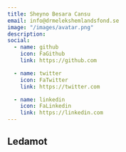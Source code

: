 ```yaml
---
title: Sheyno Besara Cansu
email: info@drmelekshemlandsfond.se
image: "/images/avatar.png"
description: 
social:
  - name: github
    icon: FaGithub
    link: https://github.com

  - name: twitter
    icon: FaTwitter
    link: https://twitter.com

  - name: linkedin
    icon: FaLinkedin
    link: https://linkedin.com
---
```


<h2>Ledamot</h2>
